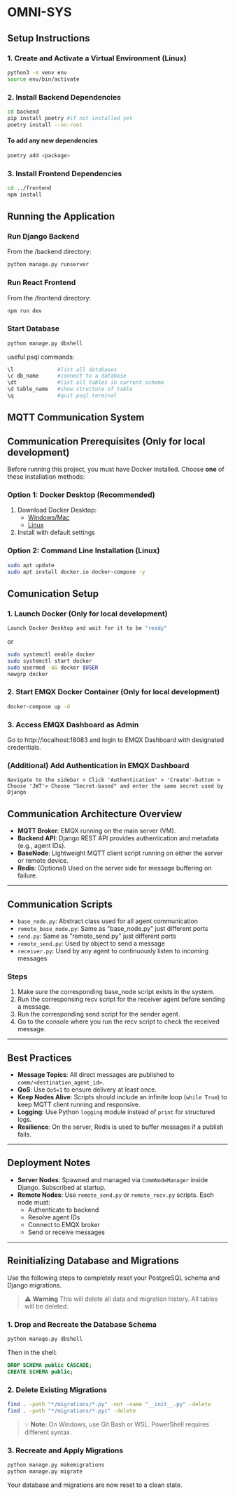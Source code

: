 # OMNI-SYS

## Setup Instructions

### 1. Create and Activate a Virtual Environment (Linux)

```bash
python3 -m venv env
source env/bin/activate
```

### 2. Install Backend Dependencies

```bash
cd backend
pip install poetry #if not installed yet
poetry install --no-root
```
#### To add any new dependencies

```bash
poetry add <package>
```

### 3. Install Frontend Dependencies
```bash
cd ../frontend
npm install
```


## Running the Application

### Run Django Backend
From the /backend directory:

```bash
python manage.py runserver
```

### Run React Frontend
From the /frontend directory:

```bash
npm run dev
```

### Start Database
```bash
python manage.py dbshell
```
useful psql commands:

```bash
\l              #list all databases
\c db_name      #connect to a database
\dt             #list all tables in current schema
\d table_name   #show structure of table
\q              #quit psql terminal
```
## MQTT Communication System

## Communication Prerequisites (Only for local development)
Before running this project, you must have Docker installed. Choose **one** of these installation methods:

### Option 1: Docker Desktop (Recommended)
1. Download Docker Desktop:
   - [Windows/Mac](https://www.docker.com/products/docker-desktop)
   - [Linux](https://docs.docker.com/desktop/install/linux-install/)
2. Install with default settings

### Option 2: Command Line Installation (Linux)
```bash
sudo apt update
sudo apt install docker.io docker-compose -y
```

## Comunication Setup 
### 1. Launch Docker (Only for local development)
```bash
Launch Docker Desktop and wait for it to be "ready"
```
or

```bash
sudo systemctl enable docker
sudo systemctl start docker
sudo usermod -aG docker $USER
newgrp docker 
```

### 2. Start EMQX Docker Container (Only for local development)
```bash
docker-compose up -d
```

### 3. Access EMQX Dashboard as Admin
Go to http://localhost:18083 and login to EMQX Dashboard with designated credentials.

### (Additional) Add Authentication in EMQX Dashboard
```
Navigate to the sidebar > Click 'Authentication' > 'Create'-button > Choose 'JWT'> Choose "Secret-based" and enter the same secret used by Django
```

## Communication Architecture Overview

- **MQTT Broker**: EMQX running on the main server (VM).
- **Backend API**: Django REST API provides authentication and metadata (e.g., agent IDs).
- **BaseNode**: Lightweight MQTT client script running on either the server or remote device.
- **Redis**: (Optional) Used on the server side for message buffering on failure.

---

## Communication Scripts

- `base_node.py`: Abstract class used for all agent communication
- `remote_base_node.py`: Same as "base_node.py" just different ports
- `send.py`: Same as "remote_send.py" just different ports
- `remote_send.py`: Used by object to send a message
- `receiver.py`: Used by any agent to continuously listen to incoming messages


### Steps
1. Make sure the corresponding base_node script exists in the system.
2. Run the corresponsing recv script for the receiver agent before sending a message.
3. Run the corresponding send script for the sender agent. 
4. Go to the console where you run the recv script to check the received message. 

---

## Best Practices

- **Message Topics**: All direct messages are published to `comm/<destination_agent_id>`.
- **QoS**: Use `QoS=1` to ensure delivery at least once.
- **Keep Nodes Alive**: Scripts should include an infinite loop (`while True`) to keep MQTT client running and responsive.
- **Logging**: Use Python `logging` module instead of `print` for structured logs.
- **Resilience**: On the server, Redis is used to buffer messages if a publish fails.

---

## Deployment Notes

- **Server Nodes**: Spawned and managed via `CommNodeManager` inside Django. Subscribed at startup.
- **Remote Nodes**: Use `remote_send.py` or `remote_recv.py` scripts. Each node must:
  - Authenticate to backend
  - Resolve agent IDs
  - Connect to EMQX broker
  - Send or receive messages

---

## Reinitializing Database and Migrations

Use the following steps to completely reset your PostgreSQL schema and Django migrations.

> ⚠️ **Warning**
> This will delete all data and migration history. All tables will be deleted.

### 1. Drop and Recreate the Database Schema

```bash
python manage.py dbshell
```

Then in the shell:

```sql
DROP SCHEMA public CASCADE;
CREATE SCHEMA public;
```

### 2. Delete Existing Migrations

```bash
find . -path "*/migrations/*.py" -not -name "__init__.py" -delete
find . -path "*/migrations/*.pyc" -delete
```

> 💡 **Note:** On Windows, use Git Bash or WSL. PowerShell requires different syntax.

### 3. Recreate and Apply Migrations

```bash
python manage.py makemigrations
python manage.py migrate
```

Your database and migrations are now reset to a clean state.


